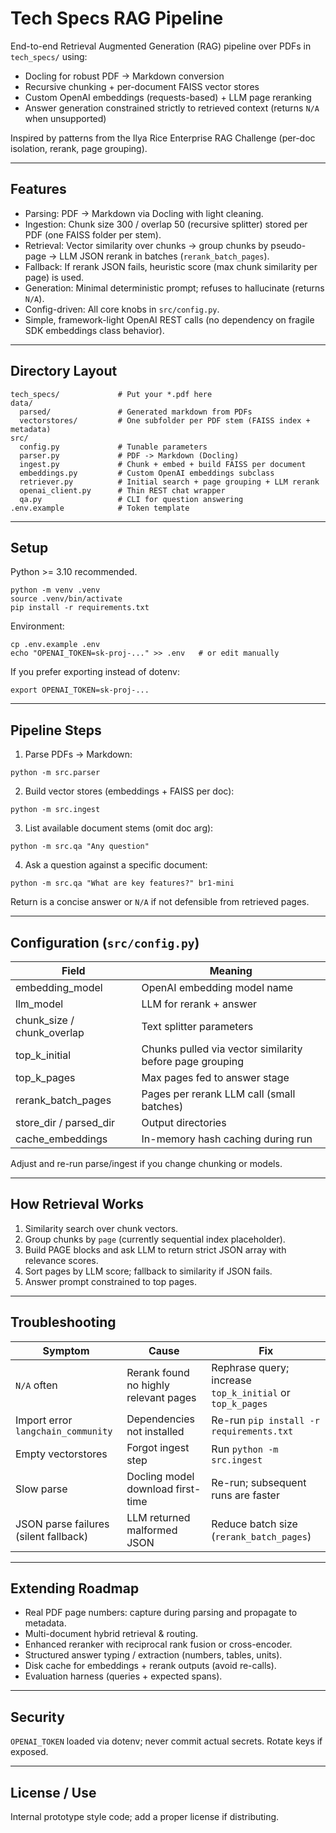 # Tech Specs RAG Pipeline

End-to-end Retrieval Augmented Generation (RAG) pipeline over PDFs in `tech_specs/` using:

* Docling for robust PDF -> Markdown conversion
* Recursive chunking + per-document FAISS vector stores
* Custom OpenAI embeddings (requests-based) + LLM page reranking
* Answer generation constrained strictly to retrieved context (returns `N/A` when unsupported)

Inspired by patterns from the Ilya Rice Enterprise RAG Challenge (per-doc isolation, rerank, page grouping).

---
## Features
* Parsing: PDF -> Markdown via Docling with light cleaning.
* Ingestion: Chunk size 300 / overlap 50 (recursive splitter) stored per PDF (one FAISS folder per stem).
* Retrieval: Vector similarity over chunks -> group chunks by pseudo-page -> LLM JSON rerank in batches (`rerank_batch_pages`).
* Fallback: If rerank JSON fails, heuristic score (max chunk similarity per page) is used.
* Generation: Minimal deterministic prompt; refuses to hallucinate (returns `N/A`).
* Config-driven: All core knobs in `src/config.py`.
* Simple, framework-light OpenAI REST calls (no dependency on fragile SDK embeddings class behavior).

---
## Directory Layout
```
tech_specs/             # Put your *.pdf here
data/
  parsed/               # Generated markdown from PDFs
  vectorstores/         # One subfolder per PDF stem (FAISS index + metadata)
src/
  config.py             # Tunable parameters
  parser.py             # PDF -> Markdown (Docling)
  ingest.py             # Chunk + embed + build FAISS per document
  embeddings.py         # Custom OpenAI embeddings subclass
  retriever.py          # Initial search + page grouping + LLM rerank
  openai_client.py      # Thin REST chat wrapper
  qa.py                 # CLI for question answering
.env.example            # Token template
```

---
## Setup
Python >= 3.10 recommended.

```
python -m venv .venv
source .venv/bin/activate
pip install -r requirements.txt
```

Environment:
```
cp .env.example .env
echo "OPENAI_TOKEN=sk-proj-..." >> .env   # or edit manually
```
If you prefer exporting instead of dotenv:
```
export OPENAI_TOKEN=sk-proj-...
```

---
## Pipeline Steps
1. Parse PDFs -> Markdown:
  ```
  python -m src.parser
  ```
2. Build vector stores (embeddings + FAISS per doc):
  ```
  python -m src.ingest
  ```
3. List available document stems (omit doc arg):
  ```
  python -m src.qa "Any question"
  ```
4. Ask a question against a specific document:
  ```
  python -m src.qa "What are key features?" br1-mini
  ```

Return is a concise answer or `N/A` if not defensible from retrieved pages.

---
## Configuration (`src/config.py`)
| Field | Meaning |
|-------|---------|
| embedding_model | OpenAI embedding model name |
| llm_model | LLM for rerank + answer |
| chunk_size / chunk_overlap | Text splitter parameters |
| top_k_initial | Chunks pulled via vector similarity before page grouping |
| top_k_pages | Max pages fed to answer stage |
| rerank_batch_pages | Pages per rerank LLM call (small batches) |
| store_dir / parsed_dir | Output directories |
| cache_embeddings | In-memory hash caching during run |

Adjust and re-run parse/ingest if you change chunking or models.

---
## How Retrieval Works
1. Similarity search over chunk vectors.
2. Group chunks by `page` (currently sequential index placeholder).
3. Build PAGE blocks and ask LLM to return strict JSON array with relevance scores.
4. Sort pages by LLM score; fallback to similarity if JSON fails.
5. Answer prompt constrained to top pages.

---
## Troubleshooting
| Symptom | Cause | Fix |
|---------|-------|-----|
| `N/A` often | Rerank found no highly relevant pages | Rephrase query; increase `top_k_initial` or `top_k_pages` |
| Import error `langchain_community` | Dependencies not installed | Re-run `pip install -r requirements.txt` |
| Empty vectorstores | Forgot ingest step | Run `python -m src.ingest` |
| Slow parse | Docling model download first-time | Re-run; subsequent runs are faster |
| JSON parse failures (silent fallback) | LLM returned malformed JSON | Reduce batch size (`rerank_batch_pages`) |

---
## Extending Roadmap
* Real PDF page numbers: capture during parsing and propagate to metadata.
* Multi-document hybrid retrieval & routing.
* Enhanced reranker with reciprocal rank fusion or cross-encoder.
* Structured answer typing / extraction (numbers, tables, units).
* Disk cache for embeddings + rerank outputs (avoid re-calls).
* Evaluation harness (queries + expected spans).

---
## Security
`OPENAI_TOKEN` loaded via dotenv; never commit actual secrets. Rotate keys if exposed.

---
## License / Use
Internal prototype style code; add a proper license if distributing.

